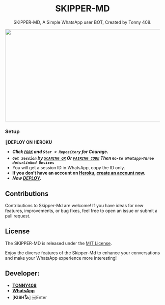 <h1 align="center"> SKIPPER-MD </h1>
<p align="center"> SKIPPER-MD, A Simple WhatsApp user BOT, Created by Tonny 408.
</p>



<img src="https://telegra.ph/file/a631aa36f6d9dfbe722e8.jpg" width="700" height="300"/>



### Setup

**📌DEPLOY ON HEROKU**
   - ***Click [`FORK`](https://github.com/Tonny408/Skipper-Md/fork) and `Star ⭐ Repository` for Courage.***
   - ***`Get Session` by [`SCANING QR`](https://skipper-md-8f83ed1a189d.herokuapp.com/) Or [`PAIRING CODE`](https://skipper-md-pair-e9a3d52b61ee.herokuapp.com/pair) Then `Go-to Whatapp>Three dots>Linked Devices`***
   - You will get a session ID in WhatsApp, copy the ID only.
   - **If you don't have an account on [Heroku](https://signup.heroku.com/), [create an account now](https://signup.heroku.com/).**
   - ***Now [DEPLOY](https://dashboard.heroku.com/new?template=https://github.com/Tonny408/Skipper-Md).***


## Contributions

Contributions to Skipper-Md are welcome! If you have ideas for new features, improvements, or bug fixes, feel free to open an issue or submit a pull request.

## License

The SKIPPER-MD is released under the [MIT License](https://opensource.org/licenses/MIT).

Enjoy the diverse features of the Skipper-Md  to enhance your conversations and make your WhatsApp experience more interesting!

## Developer:

- [**TONNY408**](https://instagram.com/homabayian)
- [**WhatsApp**](https://wa.me/254798780465)
- [**KISH𓅃**]
￼Enter
